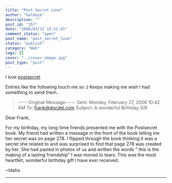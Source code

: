 ```yaml
---
title: "Post Secret Love"
author: "halkeye"
description: ""
post_id: "157"
date: "2006/03/12 15:21:41"
comment_status: "open"
post_name: "post_secret_love"
status: "publish"
category: "Web"
tags: []
cover: "../cover-image.jpg"
post_type: "post"
---
```


I love [postsecret](https://postsecret.blogspot.com/)

Entries like the following touch me so :) Keeps making me wish I had something to send them..



> \-----Original Message-----
Sent: Monday, February 27, 2006 10:42 AM
To: frank@docdel.com
Subject: A wonderful Birthday Gift

Dear Frank,

For my birthday, my long-time friends presented me with the Postsecret book. My friend had written a message in the front of the book telling me her secret was on page 278. I flipped through the book thinking it was a secret she related to and was surprised to find that page 278 was created by her. She had pasted in photos of us and written the words " this is the making of a lasting friendship" I was moved to tears. This was the most heartfelt, wonderful birthday gift I have ever received.

~Idaho  

--------------------------
